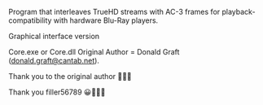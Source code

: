 Program that interleaves TrueHD streams with AC-3 frames for playback-compatibility with hardware Blu-Ray players.

Graphical interface version


Core.exe or Core.dll Original Author = Donald Graft (donald.graft@cantab.net).

Thank you to the original author 🙏🙏🙏

Thank you filler56789 😀🙏🙏🙏
